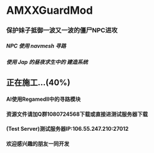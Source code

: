 # AMXXGuardMod
### 保护妹子抵御一波又一波的僵尸NPC进攻 
##### NPC 使用 navmesh 寻路
##### 使用 Jap 的昼夜求生中的 建造系统

## 正在施工...(40%)
#### AI使用Regamedll中的寻路模块
#### 资源文件请加Q群1080724568下载或直接进测试服务器下载
#### (Test Server)测试服务器IP:106.55.247.210:27012
#### 欢迎感兴趣的朋友一同开发